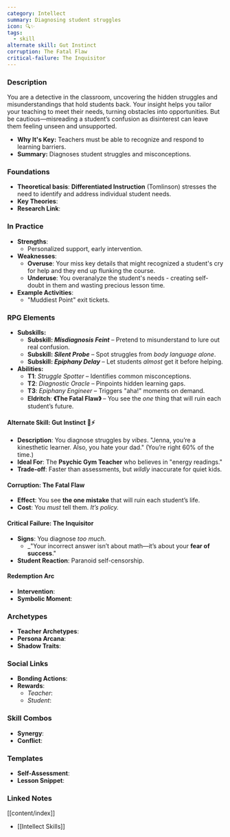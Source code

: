 ```yaml
---
category: Intellect
summary: Diagnosing student struggles
icon: 🔍✨
tags:
  - skill
alternate skill: Gut Instinct
corruption: The Fatal Flaw
critical-failure: The Inquisitor
---
```


### **Description**  
You are a detective in the classroom, uncovering the hidden struggles and misunderstandings that hold students back. Your insight helps you tailor your teaching to meet their needs, turning obstacles into opportunities. But be cautious—misreading a student’s confusion as disinterest can leave them feeling unseen and unsupported.
- **Why It's Key:** Teachers must be able to recognize and respond to learning barriers.
- **Summary:** Diagnoses student struggles and misconceptions.

### **Foundations**  
- **Theoretical basis**: **Differentiated Instruction** (Tomlinson) stresses the need to identify and address individual student needs.
- **Key Theories**: 
- **Research Link**: 

### **In Practice**  
- **Strengths**:  
	- Personalized support, early intervention.
- **Weaknesses**:  
	- **Overuse**: Your miss key details that might recognized a student's cry for help and they end up flunking the course.
	- **Underuse**: You overanalyze the student's needs - creating self-doubt in them and wasting precious lesson time.
- **Example Activities**:  
	- "Muddiest Point" exit tickets.

### **RPG Elements**  
- **Subskills:**
	- **Subskill: _Misdiagnosis Feint_** – Pretend to misunderstand to lure out real confusion.
	- **Subskill: _Silent Probe_** – Spot struggles from _body language alone_.
	- **Subskill: _Epiphany Delay_** – Let students _almost_ get it before helping.
- **Abilities:**
	- **T1**: _Struggle Spotter_ – Identifies common misconceptions.
	- **T2**: _Diagnostic Oracle_ – Pinpoints hidden learning gaps.
	- **T3**: _Epiphany Engineer_ – Triggers "aha!" moments on demand.
	- **Eldritch**: **《The Fatal Flaw》** – You see the _one_ thing that will ruin each student’s future.
#### **Alternate Skill: Gut Instinct** 🧠⚡
- **Description**: You diagnose struggles by _vibes_. "Jenna, you’re a kinesthetic learner. Also, you hate your dad." (You’re right 60% of the time.)
- **Ideal For**: The **Psychic Gym Teacher** who believes in "energy readings."
- **Trade-off**: Faster than assessments, but _wildly_ inaccurate for quiet kids.
#### **Corruption: The Fatal Flaw**
- **Effect**: You see **the one mistake** that will ruin each student’s life.
- **Cost**: You _must_ tell them. _It’s policy._
#### **Critical Failure: The Inquisitor** 
- **Signs**: You diagnose _too much_.
    - _"Your incorrect answer isn’t about math—it’s about your **fear of success**."
- **Student Reaction**: Paranoid self-censorship.
#### **Redemption Arc**  
- **Intervention**: 
- **Symbolic Moment**: 

### **Archetypes**  
- **Teacher Archetypes**: 
- **Persona Arcana**: 
- **Shadow Traits**: 

### **Social Links**  
- **Bonding Actions**: 
- **Rewards**:  
  - *Teacher*: 
  - *Student*: 

### **Skill Combos**  
- **Synergy**: 
- **Conflict**:  

### **Templates**  
- **Self-Assessment**: 
- **Lesson Snippet**: 

### **Linked Notes**  
[[content/index]]
- [[Intellect Skills]]